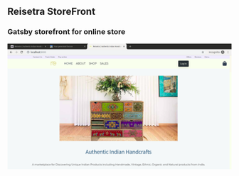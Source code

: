 
Reisetra StoreFront
---

### Gatsby storefront for online store


![ScreenGrab](.github/screengrab.png)

